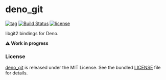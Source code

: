 # deno_git

[![tag](https://img.shields.io/github/release/justjavac/deno_git)](https://github.com/justjavac/deno_git/releases)
[![Build Status](https://github.com/justjavac/deno_git/workflows/ci/badge.svg?branch=master)](https://github.com/justjavac/deno_git/actions)
[![license](https://img.shields.io/github/license/justjavac/deno_git)](https://github.com/justjavac/deno_git/blob/master/LICENSE)

libgit2 bindings for Deno.

**⚠️ Work in progress**

### License

[deno_git](https://github.com/justjavac/deno_git) is released under the MIT
License. See the bundled [LICENSE](./LICENSE) file for details.
